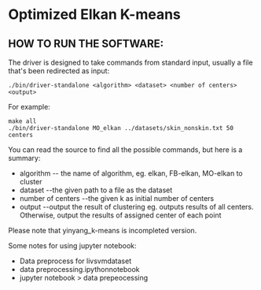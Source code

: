 # Optimized Elkan K-means 

## HOW TO RUN THE SOFTWARE:
The driver is designed to take commands from standard input, usually a file
that's been redirected as input:

```
./bin/driver-standalone <algorithm> <dataset> <number of centers> <output>
```
For example:
```
make all
./bin/driver-standalone MO_elkan ../datasets/skin_nonskin.txt 50 centers
```

You can read the source to find all the possible commands, but here is a summary:
- algorithm -- the name of algorithm, eg. elkan, FB-elkan, MO-elkan to cluster
- dataset --the given path to a file as the dataset 
- number of centers --the given k as initial number of centers
- output --output the result of clustering eg. <centers> outputs results of all centers. Otherwise, output the results of assigned center of each point 

Please note that yinyang_k-means is incompleted version.

Some notes for using jupyter notebook:
- Data preprocess for livsvmdataset
- data preprocessing.ipythonnotebook
- jupyter notebook > data prepeocessing 

